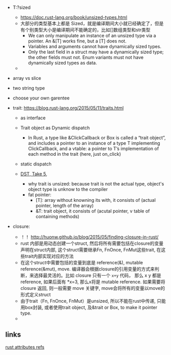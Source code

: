 
* T:?sized 
    * https://doc.rust-lang.org/book/unsized-types.html
    * 大部分的类型基本上都是 Sized，就是编译期间大小就已经确定了，但是有个别类型大小是编译期间不能确定的，比如[]数组类型和str类型
        * We can only manipulate an instance of an unsized type via a pointer. An &[T] works fine, but a [T] does not.
        * Variables and arguments cannot have dynamically sized types.
        * Only the last field in a struct may have a dynamically sized type; the other fields must not. Enum variants must not have dynamically sized types as data.
    * 
    


* array vs slice
* two string type
* choose your own garentee

* trait:
    https://blog.rust-lang.org/2015/05/11/traits.html

    * as interface
    * Trait object as Dynamic dispatch
        * In Rust, a type like &ClickCallback or Box<ClickCallback> is called a “trait object”, and includes a pointer to an instance of a type T implementing ClickCallback, and a vtable: a pointer to T’s implementation of each method in the trait (here, just on_click)

    * static dispatch

    * [DST, Take 5](http://smallcultfollowing.com/babysteps/blog/2014/01/05/dst-take-5/), 
        * why trait is unsized: because trait is not the actual type, object's object type is unknow to the compiler
        * fat pointer:
            * [T]: array without knowning its with, it consists of (actual pointer, length of the array)
            * &T: trait object, it consists of (acutal pointer, v table of containing methods)
        
        

* closure:
    * ！！ http://huonw.github.io/blog/2015/05/finding-closure-in-rust/
    * rust 内部是用动态创建一个struct, 然后将所有需要包括在closure的变量声明在struct内部, 这个struct需要继承Fn, FnOnce, FnMut这些trait, 在这些trait内部实现对应的方法
    * 在这个struct中需要包括的变量到底是 reference(&), mutable reference(&mut), move. 编译器会根据closure的引用变量的方式来判断，来选择最灵活的。比如 closure 只有一个 `x+y` 代码， 那么 x y 都是 reference, 如果后面有 *x=3, 那么x将是 mutable reference. 如果需要将 closure 返回, 则一般需要 move 关键字, move会将所有的变量以move的形式定义struct
    * 由于trait（Fn, FnOnce, FnMut）是unsized, 所以不能在rust中传递, 只能用box封装, 或者使用trait object, 及&trait or Box<trait>, to make it pointer type.
    * 




## links

[rust attributes refs](https://doc.rust-lang.org/reference/attributes.html)